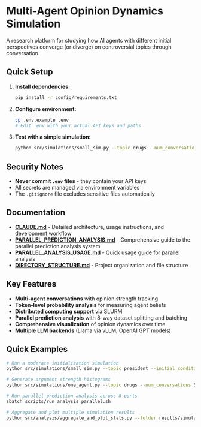 # Multi-Agent Opinion Dynamics Simulation

A research platform for studying how AI agents with different initial perspectives converge (or diverge) on controversial topics through conversation.

## Quick Setup

1. **Install dependencies:**
   ```bash
   pip install -r config/requirements.txt
   ```

2. **Configure environment:**
   ```bash
   cp .env.example .env
   # Edit .env with your actual API keys and paths
   ```

3. **Test with a simple simulation:**
   ```bash
   python src/simulations/small_sim.py --topic drugs --num_conversations 10 --folder results/simulations/test_output
   ```

## Security Notes

- **Never commit `.env` files** - they contain your API keys
- All secrets are managed via environment variables
- The `.gitignore` file excludes sensitive files automatically

## Documentation

- **[CLAUDE.md](CLAUDE.md)** - Detailed architecture, usage instructions, and development workflow
- **[PARALLEL_PREDICTION_ANALYSIS.md](PARALLEL_PREDICTION_ANALYSIS.md)** - Comprehensive guide to the parallel prediction analysis system
- **[PARALLEL_ANALYSIS_USAGE.md](PARALLEL_ANALYSIS_USAGE.md)** - Quick usage guide for parallel analysis
- **[DIRECTORY_STRUCTURE.md](DIRECTORY_STRUCTURE.md)** - Project organization and file structure

## Key Features

- **Multi-agent conversations** with opinion strength tracking
- **Token-level probability analysis** for measuring agent beliefs  
- **Distributed computing support** via SLURM
- **Parallel prediction analysis** with 8-way dataset splitting and batching
- **Comprehensive visualization** of opinion dynamics over time
- **Multiple LLM backends** (Llama via vLLM, OpenAI GPT models)

## Quick Examples

```bash
# Run a moderate initialization simulation
python src/simulations/small_sim.py --topic president --initial_condition moderate --num_conversations 100

# Generate argument strength histograms
python src/simulations/one_agent.py --topic drugs --num_conversations 500 --init_args 4

# Run parallel prediction analysis across 8 ports
sbatch scripts/run_analysis_parallel.sh

# Aggregate and plot multiple simulation results  
python src/analysis/aggregate_and_plot_stats.py --folder results/simulations/output5034
```